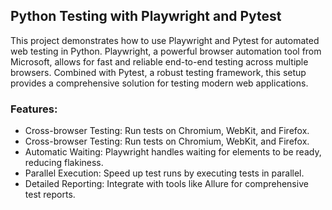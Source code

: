 <h2>Python Testing with Playwright and Pytest</h2>

This project demonstrates how to use Playwright and Pytest for automated 
web testing in Python. Playwright, a powerful browser automation tool 
from Microsoft, allows for fast and reliable end-to-end testing across 
multiple browsers. Combined with Pytest, a robust testing framework, 
this setup provides a comprehensive solution for testing modern web 
applications.

<h3>Features:</h3>

<ul>
  <li>Cross-browser Testing: Run tests on Chromium, WebKit, and Firefox.</li>
  <li>Cross-browser Testing: Run tests on Chromium, WebKit, and Firefox.</li>
  <li>Automatic Waiting: Playwright handles waiting for elements to be ready, reducing flakiness.</li>
  <li>Parallel Execution: Speed up test runs by executing tests in parallel.</li>
  <li>Detailed Reporting: Integrate with tools like Allure for comprehensive test reports.</li>  
</ul>
